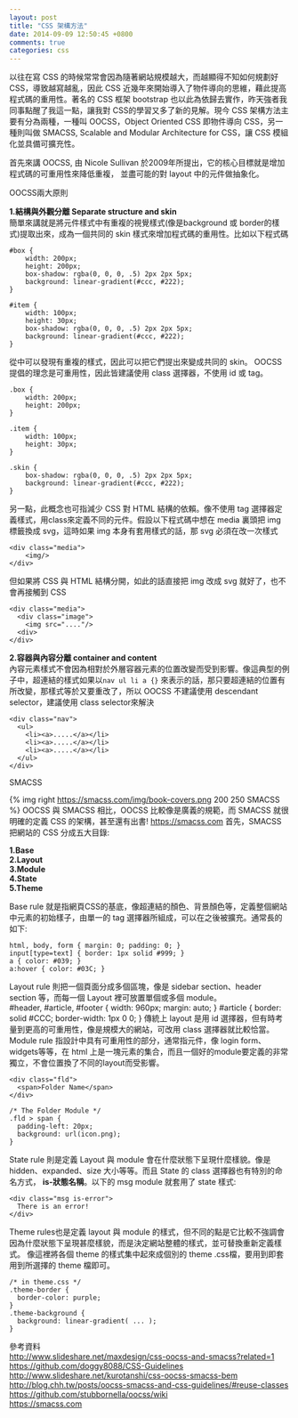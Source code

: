 ```yaml
---
layout: post
title: "CSS 架構方法"
date: 2014-09-09 12:50:45 +0800
comments: true
categories: css
---
```


以往在寫 CSS 的時候常常會因為隨著網站規模越大，而越顯得不知如何規劃好 CSS，導致越寫越亂，因此 CSS 近幾年來開始導入了物件導向的思維，藉此提高程式碼的重用性。著名的 CSS 框架 bootstrap 也以此為依歸去實作，昨天強者我同事點醒了我這一點，讓我對 CSS的學習又多了新的見解。現今 CSS 架構方法主要有分為兩種，一種叫 OOCSS，Object Oriented CSS 即物件導向 CSS，另一種則叫做 SMACSS, Scalable and Modular Architecture for CSS，讓 CSS 模組化並具備可擴充性。

首先來講 OOCSS, 由 Nicole Sullivan 於2009年所提出，它的核心目標就是增加程式碼的可重用性來降低重複，
並盡可能的對 layout 中的元件做抽象化。

OOCSS兩大原則

**1.結構與外觀分離 Separate structure and skin**   
簡單來講就是將元件樣式中有重複的視覺樣式(像是background 或 border的樣式)提取出來，成為一個共同的 skin 樣式來增加程式碼的重用性。比如以下程式碼

<!--more-->

	#box {
  	    width: 200px;
  		height: 200px;
  		box-shadow: rgba(0, 0, 0, .5) 2px 2px 5px;
  		background: linear-gradient(#ccc, #222);
	}

	#item {
  		width: 100px;
  		height: 30px;
  		box-shadow: rgba(0, 0, 0, .5) 2px 2px 5px;
  		background: linear-gradient(#ccc, #222);
	}

從中可以發現有重複的樣式，因此可以把它們提出來變成共同的 skin。
OOCSS 提倡的理念是可重用性，因此皆建議使用 class 選擇器，不使用 id 或 tag。

	.box {
  	 	width: 200px;
  		height: 200px;
	}

	.item {
  		width: 100px;
  		height: 30px;
	}

	.skin {
		box-shadow: rgba(0, 0, 0, .5) 2px 2px 5px;
  		background: linear-gradient(#ccc, #222);
	}
另一點，此概念也可指減少 CSS 對 HTML 結構的依賴。像不使用 tag 選擇器定義樣式，用class來定義不同的元件。假設以下程式碼中想在 media 裏頭把 img 標籤換成 svg，這時如果 img 本身有套用樣式的話，那 svg 必須在改一次樣式

    <div class="media">
        <img/>
    </div>

但如果將 CSS 與 HTML 結構分開，如此的話直接把 img 改成 svg 就好了，也不會再接觸到 CSS

    <div class="media">
      <div class="image">
        <img src="...."/>
      <div>
    </div>

**2.容器與內容分離 container and content**  
內容元素樣式不會因為相對於外層容器元素的位置改變而受到影響。像這典型的例子中，超連結的樣式如果以`nav ul li a {}` 來表示的話，那只要超連結的位置有所改變，那樣式等於又要重改了，所以 OOCSS 不建議使用 descendant selector，建議使用 class selector來解決

    <div class="nav">
      <ul>
        <li><a>.....</a></li>
        <li><a>.....</a></li>
        <li><a>.....</a></li>
      </ul>
    </div>

SMACSS

{% img right https://smacss.com/img/book-covers.png 200 250 SMACSS %}
OOCSS 與 SMACSS 相比，OOCSS 比較像是廣義的規範，而 SMACSS 就很明確的定義 CSS 的架構，甚至還有出書! https://smacss.com 首先，SMACSS 把網站的 CSS 分成五大目錄:

**1.Base**  
**2.Layout**  
**3.Module**  
**4.State**  
**5.Theme**  

Base rule 就是指網頁CSS的基底，像超連結的顏色、背景顏色等，定義整個網站中元素的初始樣子，由單一的 tag 選擇器所組成，可以在之後被擴充。通常長的如下:

    html, body, form { margin: 0; padding: 0; }  
    input[type=text] { border: 1px solid #999; }  
    a { color: #039; }  
    a:hover { color: #03C; }  

Layout rule 則把一個頁面分成多個區塊，像是 sidebar section、header section 等，而每一個 Layout 裡可放置單個或多個 module。  
    #header, #article, #footer {
      width: 960px;
      margin: auto;
    }
    #article {
      border: solid #CCC;
      border-width: 1px 0 0;
    }
傳統上 layout 是用 id 選擇器，但有時考量到更高的可重用性，像是規模大的網站，可改用 class 選擇器就比較恰當。
Module rule 指設計中具有可重用性的部分，通常指元件，像 login form、widgets等等，在 html 上是一塊元素的集合，而且一個好的module要定義的非常獨立，不會位置換了不同的layout而受影響。

    <div class="fld">
      <span>Folder Name</span>
    </div>

    /* The Folder Module */
    .fld > span {
      padding-left: 20px;
      background: url(icon.png);
    }
State rule 則是定義 Layout 與 module 會在什麼狀態下呈現什麼樣貌。像是 hidden、expanded、size 大小等等。而且 State 的 class 選擇器也有特別的命名方式， **is-狀態名稱**。以下的 msg module 就套用了 state 樣式:

    <div class="msg is-error">
      There is an error!
    </div>

Theme rules也是定義 layout 與 module 的樣式，但不同的點是它比較不強調會因為什麼狀態下呈現甚麼樣貌，而是決定網站整體的樣式，並可替換重新定義樣式。
像這裡將各個 theme 的樣式集中起來成個別的 theme .css檔，要用到即套用到所選擇的 theme 檔即可。

    /* in theme.css */
    .theme-border {
      border-color: purple;
    }
    .theme-background {
      background: linear-gradient( ... );
    }


參考資料  
http://www.slideshare.net/maxdesign/css-oocss-and-smacss?related=1   
https://github.com/doggy8088/CSS-Guidelines   
http://www.slideshare.net/kurotanshi/css-oocss-smacss-bem   
http://blog.chh.tw/posts/oocss-smacss-and-css-guidelines/#reuse-classes   
https://github.com/stubbornella/oocss/wiki   
https://smacss.com